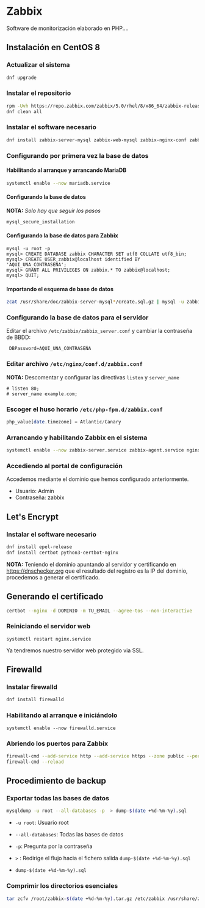 # Zabbix

Software de monitorización elaborado en PHP....

## Instalación en CentOS 8

 ### Actualizar el sistema

```bash
dnf upgrade
```

### Instalar el repositorio

```bash
rpm -Uvh https://repo.zabbix.com/zabbix/5.0/rhel/8/x86_64/zabbix-release-5.0-1.el8.noarch.rpm
dnf clean all 
```

### Instalar el software necesario

```bash
dnf install zabbix-server-mysql zabbix-web-mysql zabbix-nginx-conf zabbix-agent mariadb-server
```

### Configurando por primera vez la base de datos

#### Habilitando al arranque y arrancando MariaDB

```bash
systemctl enable --now mariadb.service
```

#### Configurando la base de datos

__NOTA:__ _Solo hay que seguir los pasos_

```bash
mysql_secure_installation
```

#### Configurando la base de datos para Zabbix

```mysql
mysql -u root -p
mysql> CREATE DATABASE zabbix CHARACTER SET utf8 COLLATE utf8_bin;
mysql> CREATE USER zabbix@localhost identified BY 'AQUI_UNA_CONTRASEÑA';
mysql> GRANT ALL PRIVILEGES ON zabbix.* TO zabbix@localhost;
mysql> QUIT; 
```

#### Importando el esquema de base de datos

```bash
zcat /usr/share/doc/zabbix-server-mysql*/create.sql.gz | mysql -u zabbix -p AQUI_UNA_CONTRASEÑA 
```

### Configurando la base de datos para el servidor

Editar el archivo `/etc/zabbix/zabbix_server.conf` y cambiar la contraseña de BBDD:

```
 DBPassword=AQUI_UNA_CONTRASEÑA
```

### Editar archivo `/etc/nginx/conf.d/zabbix.conf`

__NOTA:__ Descomentar y configurar las directivas `listen` y `server_name`

```
# listen 80;
# server_name example.com; 
```

### Escoger el huso horario `/etc/php-fpm.d/zabbix.conf`

```php
php_value[date.timezone] = Atlantic/Canary 
```

### Arrancando y habilitando Zabbix en el sistema

```bash
systemctl enable --now zabbix-server.service zabbix-agent.service nginx.service php-fpm.service
```

### Accediendo al portal de configuración

Accedemos mediante el dominio que hemos configurado anteriormente.

* Usuario: Admin
* Contraseña: zabbix

## Let's Encrypt

### Instalar el software necesario

```bash
dnf install epel-release
dnf install certbot python3-certbot-nginx
```

__NOTA:__ Teniendo el dominio apuntando al servidor y certificando en https://dnschecker.org que el resultado del registro es la IP del dominio, procedemos a generar el certificado.

## Generando el certificado

```bash
certbot --nginx -d DOMINIO -m TU_EMAIL --agree-tos --non-interactive
```

### Reiniciando el servidor web

```
systemctl restart nginx.service
```

Ya tendremos nuestro servidor web protegido via SSL.

## Firewalld

### Instalar firewalld

```bash
dnf install firewalld
```

### Habilitando al arranque e iniciándolo

```
systemctl enable --now firewalld.service
```

### Abriendo los puertos para Zabbix

```bash
firewall-cmd --add-service http --add-service https --zone public --permanent
firewall-cmd --reload
```

## Procedimiento de backup

### Exportar todas las bases de datos

```bash
mysqldump -u root --all-databases -p  > dump-$(date +%d-%m-%y).sql
```

* `-u root`: Usuario root

* `--all-databases`: Todas las bases de datos

* `-p`: Pregunta por la contraseña

* `>` : Redirige el flujo hacia el fichero salida `dump-$(date +%d-%m-%y).sql` 
* `dump-$(date +%d-%m-%y).sql`

### Comprimir los directorios esenciales

```bash
tar zcfv /root/zabbix-$(date +%d-%m-%y).tar.gz /etc/zabbix /usr/share/zabbix --acls --xattrs --selinux
```

